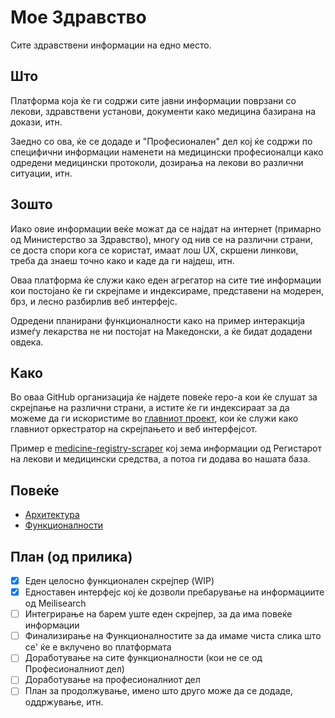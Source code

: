 # Мое Здравство
Сите здравствени информации на едно место.

## Што
Платформа која ќе ги содржи сите јавни информации поврзани со лекови, здравствени установи, документи како медицина базирана на докази, итн.

Заедно со ова, ќе се додаде и "Професионален" дел кој ќе содржи по специфични информации наменети на медицински професионалци како одредени медицински протоколи, дозирања на лекови во различни ситуации, итн.

## Зошто
Иако овие информации веќе можат да се најдат на интернет (примарно од Министерство за Здравство), многу од нив се на различни страни, се доста спори кога се користат, имаат лош UX, скршени линкови, треба да знаеш точно како и каде да ги најдеш, итн.

Оваа платформа ќе служи како еден агрегатор на сите тие информации кои постојано ќе ги скрејпаме и индексираме, представени на модерен, брз, и лесно разбирлив веб интерфејс.

Одредени планирани функционалности како на пример интеракција измеѓу лекарства не ни постојат на Македонски, а ќе бидат додадени овдека.

## Како
Во оваа GitHub организација ќе најдете повеќе repo-а кои ќе слушат за скрејпање на различни страни, а истите ќе ги индексираат за да можеме да ги искористиме во [главниот проект](https://github.com/moe-zdravstvo/moe-zdravstvo-main), кои ќе служи како главниот оркестратор на скрејпањето и веб интерфејсот.

Пример е [medicine-registry-scraper](https://github.com/moe-zdravstvo/medicine-registry-scraper) кој зема информации од Регистарот на лекови и медицински средства, а потоа ги додава во нашата база.

## Повеќе
 - [Архитектура](profile/architecture.md)
 - [Функционалности](profile/features.md)

## План (од прилика)
- [x] Еден целосно функционален скрејпер (WIP)
- [x] Едноставен интерфејс кој ќе дозволи пребарување на информациите од Meilisearch
- [ ] Интегрирање на барем уште еден скрејпер, за да има повеќе информации
- [ ] Финализирање на Функционалностите за да имаме чиста слика што се' ќе е вклучено во платформата
- [ ] Доработување на сите функционалности (кои не се од Професионалниот дел)
- [ ] Доработување на професионалниот дел
- [ ] План за продолжување, имено што друго може да се додаде, оддржување, итн.
